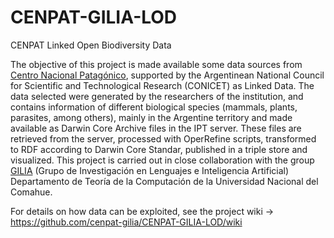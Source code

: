 # CENPAT-GILIA-LOD
CENPAT Linked Open Biodiversity Data

The objective of this project is made available some data sources from [Centro Nacional Patagónico](http://www.cenpat-conicet.gob.ar/), supported by the Argentinean National Council for Scientific and Technological Research (CONICET) as Linked Data. 
The data selected were generated by the researchers of the institution, and contains information of different biological species (mammals, plants, parasites, among others), mainly in the Argentine territory and made available as Darwin Core Archive files in the IPT server. These files are retrieved from the server, processed with OperRefine scripts, transformed to RDF according to Darwin Core Standar, published in a triple store and visualized.
This project is carried out in close collaboration with the group [GILIA](http://faiweb.uncoma.edu.ar/index.php/investigacion-y-postgrado/80-investigacion-y-postgrado/investigacion/389-grupo-gilia) (Grupo de Investigación en Lenguajes e Inteligencia Artificial) Departamento de Teoría de la Computación de la Universidad Nacional del Comahue.

For details on how data can be exploited, see the project wiki ->  https://github.com/cenpat-gilia/CENPAT-GILIA-LOD/wiki
